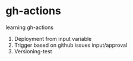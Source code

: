 # gh-actions
learning gh-actions

1. Deployment from input variable
2. Trigger based on github issues input/approval
3. Versioning-test
